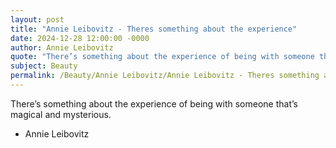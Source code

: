 ```yaml
---
layout: post
title: "Annie Leibovitz - Theres something about the experience"
date: 2024-12-28 12:00:00 -0000
author: Annie Leibovitz
quote: "There’s something about the experience of being with someone that’s magical and mysterious."
subject: Beauty
permalink: /Beauty/Annie Leibovitz/Annie Leibovitz - Theres something about the experience
---
```


There’s something about the experience of being with someone that’s magical and mysterious.

- Annie Leibovitz
